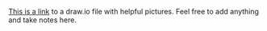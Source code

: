 [This is a link](https://drive.google.com/file/d/1A1IQCAoZMX3eKgXNpmRTK253XWmw_XyU/view?usp=sharing) to a draw.io file with helpful pictures. Feel free to add anything and take notes here.